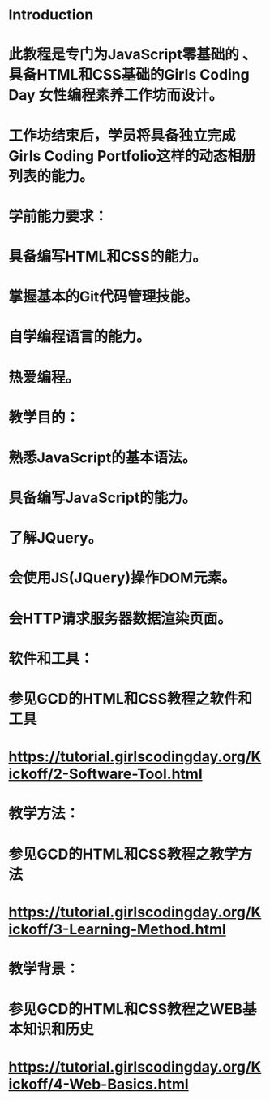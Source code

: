 # Introduction

# 此教程是专门为JavaScript零基础的 、具备HTML和CSS基础的Girls Coding Day 女性编程素养工作坊而设计。

# 工作坊结束后，学员将具备独立完成Girls Coding Portfolio这样的动态相册列表的能力。

# 学前能力要求：

# 具备编写HTML和CSS的能力。

# 掌握基本的Git代码管理技能。

# 自学编程语言的能力。

# 热爱编程。

# 教学目的：

# 熟悉JavaScript的基本语法。

# 具备编写JavaScript的能力。

# 了解JQuery。

# 会使用JS\(JQuery\)操作DOM元素。

# 会HTTP请求服务器数据渲染页面。

# 软件和工具：

# 参见GCD的HTML和CSS教程之软件和工具

# https://tutorial.girlscodingday.org/Kickoff/2-Software-Tool.html

# 教学方法：

# 参见GCD的HTML和CSS教程之教学方法

# https://tutorial.girlscodingday.org/Kickoff/3-Learning-Method.html

# 教学背景：

# 参见GCD的HTML和CSS教程之WEB基本知识和历史

# https://tutorial.girlscodingday.org/Kickoff/4-Web-Basics.html



